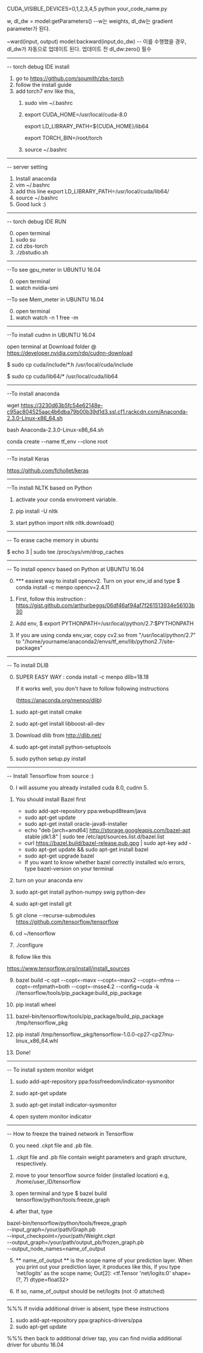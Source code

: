 CUDA_VISIBLE_DEVICES=0,1,2,3,4,5 python your_code_name.py

w, dl_dw = model:getParameters() --w는 weights, dl_dw는 gradient parameter가 된다.

~ward(input, output)
model:backward(input,do_dw) -- 이를 수행했을 경우, dl_dw가 자동으로 업데이트 된다. 업데이트 전 dl_dw:zero() 필수

-----------------------------------------------------------------
-- torch debug IDE install
1. go to https://github.com/soumith/zbs-torch
2. follow the install guide
3. add torch7 env like this,
   1. sudo vim ~/.bashrc
   2.  export CUDA_HOME=/usr/local/cuda-8.0
   
       export LD_LIBRARY_PATH=${CUDA_HOME}/lib64
       
       export TORCH_BIN=/root/torch
   3. source ~/.bashrc

-----------------------------------------------------------------
-- server setting

1. Install anaconda
2. vim ~/.bashrc
3. add this line
   export LD_LIBRARY_PATH=/usr/local/cuda/lib64/
4. source ~/.bashrc
5. Good luck :)


-----------------------------------------------------------------
-- torch debug IDE RUN

0. open terminal
1. sudo su
2. cd zbs-torch
3. ./zbstudio.sh

-----------------------------------------------------------------
--To see gpu_meter in UBUNTU 16.04

0. open terminal
1. watch nvidia-smi

--To see Mem_meter in UBUNTU 16.04

0. open terminal
1. watch watch -n 1 free -m

-----------------------------------------------------------------
--To install cudnn in UBUNTU 16.04

open terminal at Download folder @ https://developer.nvidia.com/rdp/cudnn-download

$ sudo cp cuda/include/*.h /usr/local/cuda/include

$ sudo cp cuda/lib64/* /usr/local/cuda/lib64

-----------------------------------------------------------------
--To install anaconda

wget https://3230d63b5fc54e62148e-c95ac804525aac4b6dba79b00b39d1d3.ssl.cf1.rackcdn.com/Anaconda-2.3.0-Linux-x86_64.sh

bash Anaconda-2.3.0-Linux-x86_64.sh

conda create --name tf_env --clone root

-----------------------------------------------------------------
--To install Keras

https://github.com/fchollet/keras


-----------------------------------------------------------------
--To install NLTK based on Python

1. activate your conda enviroment variable.

2. pip install -U nltk

3. start python
   import nltk
   nltk.download()

-----------------------------------------------------------------
-- To erase cache memory in ubuntu

$ echo 3 | sudo tee /proc/sys/vm/drop_caches

-----------------------------------------------------------------
-- To install opencv based on Python at UBUNTU 16.04

0. *** easiest way to install opencv2. Turn on your env_id and type $ conda install -c menpo opencv=2.4.11

1. First, follow this instruction : https://gist.github.com/arthurbeggs/06df46af94af7f261513934e56103b30

2. Add env, $ export PYTHONPATH=/usr/local/python/2.7:$PYTHONPATH

3. If you are using conda env_var, copy cv2.so from "/usr/local/python/2.7" to 
   "/home/yourname/anaconda2/envs/tf_env/lib/python2.7/site-packages"

-----------------------------------------------------------------
-- To install DLIB

0. SUPER EASY WAY :
   conda install -c menpo dlib=18.18
   
   If it works well, you don't have to follow following instructions
   
   (https://anaconda.org/menpo/dlib)

1. sudo apt-get install cmake

2. sudo apt-get install libboost-all-dev

3. Download dlib from http://dlib.net/

3. sudo apt-get install python-setuptools

4. sudo python setup.py install 
-----------------------------------------------------------------

-- Install Tensorflow from source :)

0. I will assume you already installed cuda 8.0, cudnn 5.

1. You should install Bazel first
   - sudo add-apt-repository ppa:webupd8team/java
   - sudo apt-get update
   - sudo apt-get install oracle-java8-installer
   - echo "deb [arch=amd64] http://storage.googleapis.com/bazel-apt stable jdk1.8" | sudo tee /etc/apt/sources.list.d/bazel.list
   - curl https://bazel.build/bazel-release.pub.gpg | sudo apt-key add -
   - sudo apt-get update && sudo apt-get install bazel
   - sudo apt-get upgrade bazel
   - If you want to know whether bazel correctly installed w/o errors, type bazel-version on your terminal

2. turn on your anaconda env

3. sudo apt-get install python-numpy swig python-dev

4. sudo apt-get install git

5. git clone --recurse-submodules https://github.com/tensorflow/tensorflow

6. cd ~/tensorflow

7. ./configure

8. follow like this 

https://www.tensorflow.org/install/install_sources

9. bazel build -c opt --copt=-mavx --copt=-mavx2 --copt=-mfma --copt=-mfpmath=both --copt=-msse4.2 --config=cuda -k //tensorflow/tools/pip_package:build_pip_package

9. pip install wheel

10. bazel-bin/tensorflow/tools/pip_package/build_pip_package /tmp/tensorflow_pkg

11. pip install /tmp/tensorflow_pkg/tensorflow-1.0.0-cp27-cp27mu-linux_x86_64.whl

12. Done!

----------------------------------------------------

-- To install system monitor widget

1. sudo add-apt-repository ppa:fossfreedom/indicator-sysmonitor

2. sudo apt-get update

3. sudo apt-get install indicator-sysmonitor

4. open system monitor indicator

---------------------------------------------------

-- How to freeze the trained network in Tensorflow

0. you need .ckpt file and .pb file.

1. .ckpt file and .pb file contain weight parameters and graph structure, respectively.

2. move to your tensorflow source folder (installed location) e.g, /home/user_ID/tensorflow

3. open terminal and type $ bazel build tensorflow/python/tools:freeze_graph

4. after that, type 

bazel-bin/tensorflow/python/tools/freeze_graph \
--input_graph=/your/path/Graph.pb \
--input_checkpoint=/your/path/Weight.ckpt \
--output_graph=/your/path/output_pb/frozen_graph.pb \
--output_node_names=name_of_output

5. ** name_of_output ** is the scope name of your prediction layer. When you print out your prediction layer, it produces like this, if you type 'net/logits' as the scope name; 
Out[2]: <tf.Tensor 'net/logits:0' shape=(?, 7) dtype=float32>

6. If so, name_of_output should be net/logits (not :0 attatched)

------
%%% If nvidia additional driver is absent, type these instructions

1. sudo add-apt-repository ppa:graphics-drivers/ppa
2. sudo apt-get update

%%% then back to additional driver tap, you can find nvidia additional driver for ubuntu 16.04
